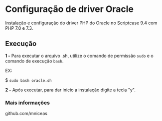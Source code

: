 # Configuração de driver Oracle

Instalação e configuração do driver PHP do Oracle no Scriptcase 9.4 com PHP 7.0 e 7.3.

## Execução

__1 -__ Para executar o arquivo .sh, utilize o comando de permissão `sudo` e o comando de execução `bash`.

EX:

$ `sudo bash oracle.sh`

__2 -__ Após executar, para dar inicio a instalação digite a tecla "y".


### Mais informações

github.com/mniceas

